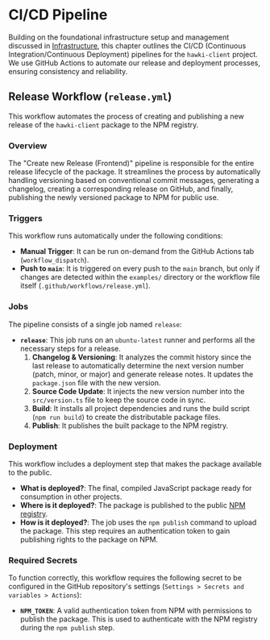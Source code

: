# CI/CD Pipeline

Building on the foundational infrastructure setup and management discussed in [Infrastructure](infrastructure-610545213.md), this chapter outlines the CI/CD (Continuous Integration/Continuous Deployment) pipelines for the `hawki-client` project. We use GitHub Actions to automate our release and deployment processes, ensuring consistency and reliability.

## Release Workflow (`release.yml`)

This workflow automates the process of creating and publishing a new release of the `hawki-client` package to the NPM registry.

### Overview

The "Create new Release (Frontend)" pipeline is responsible for the entire release lifecycle of the package. It streamlines the process by automatically handling versioning based on conventional commit messages, generating a changelog, creating a corresponding release on GitHub, and finally, publishing the newly versioned package to NPM for public use.

### Triggers

This workflow runs automatically under the following conditions:

*   **Manual Trigger**: It can be run on-demand from the GitHub Actions tab (`workflow_dispatch`).
*   **Push to `main`**: It is triggered on every push to the `main` branch, but only if changes are detected within the `examples/` directory or the workflow file itself (`.github/workflows/release.yml`).

### Jobs

The pipeline consists of a single job named `release`:

*   **`release`**: This job runs on an `ubuntu-latest` runner and performs all the necessary steps for a release.
    1.  **Changelog & Versioning**: It analyzes the commit history since the last release to automatically determine the next version number (patch, minor, or major) and generate release notes. It updates the `package.json` file with the new version.
    2.  **Source Code Update**: It injects the new version number into the `src/version.ts` file to keep the source code in sync.
    3.  **Build**: It installs all project dependencies and runs the build script (`npm run build`) to create the distributable package files.
    4.  **Publish**: It publishes the built package to the NPM registry.

### Deployment

This workflow includes a deployment step that makes the package available to the public.

*   **What is deployed?**: The final, compiled JavaScript package ready for consumption in other projects.
*   **Where is it deployed?**: The package is published to the public [NPM registry](https://registry.npmjs.org/).
*   **How is it deployed?**: The job uses the `npm publish` command to upload the package. This step requires an authentication token to gain publishing rights to the package on NPM.

### Required Secrets

To function correctly, this workflow requires the following secret to be configured in the GitHub repository's settings (`Settings > Secrets and variables > Actions`):

*   **`NPM_TOKEN`**: A valid authentication token from NPM with permissions to publish the package. This is used to authenticate with the NPM registry during the `npm publish` step.

